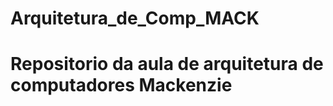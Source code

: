 # Arquitetura_de_Comp_MACK
<h1>Repositorio da aula de arquitetura de computadores Mackenzie</h1> <br>
